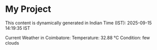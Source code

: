 # My Project

This content is dynamically generated in Indian Time (IST): 2025-09-15 14:19:35 IST


Current Weather in Coimbatore:
Temperature: 32.88 °C
Condition: few clouds
